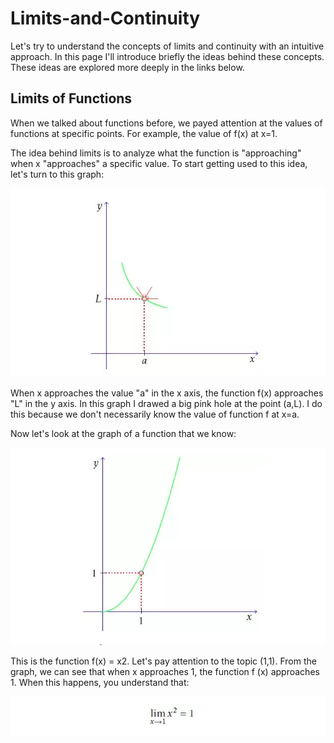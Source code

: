 # Limits-and-Continuity

Let's try to understand the concepts of limits and continuity with an intuitive approach. In this page I'll introduce briefly the ideas behind these concepts. These ideas are explored more deeply in the links below.

## Limits of Functions

When we talked about functions before, we payed attention at the values of functions at specific points. For example, the value of f(x) at x=1.

The idea behind limits is to analyze what the function is "approaching" when x "approaches" a specific value. To start getting used to this idea, let's turn to this graph:

![alt text](/Limit%20img/img1.png) <br/>

When x approaches the value "a" in the x axis, the function f(x) approaches "L" in the y axis. In this graph I drawed a big pink hole at the point (a,L). I do this because we don't necessarily know the value of function f at x=a.

Now let's look at the graph of a function that we know:

![alt text](/Limit%20img/img2.png)  <br/>

This is the function f(x) = x2. Let's pay attention to the topic (1,1). From the graph, we can see that when x approaches 1, the function f (x) approaches 1. When this happens, you understand that:

![alt text](/Limit%20img/img3.png) <br/>

